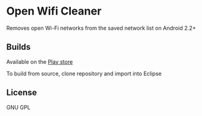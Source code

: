 # Open Wifi Cleaner #
Removes open Wi-Fi networks from the saved network list on Android 2.2+

## Builds ##
Available on the [Play store](https://play.google.com/store/apps/details?id=com.dje.openwifinetworkremover)

To build from source, clone repository and import into Eclipse

## License ##
GNU GPL
